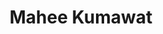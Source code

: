 ---
title: "Mahee Kumawat"
biosmall: "Mahee is a 2023 batch student of Dr. Laxmi Narayan Pandey medical college Ratlam"
biolarge: 
avatar: f
---
